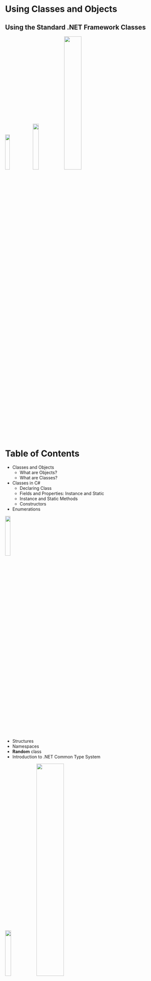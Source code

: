 <!-- section start -->
<!-- attr: { id:'', class:'slide-title', showInPresentation:'True', hasScriptWrapper:'True', style:'' } -->
# Using Classes and Objects
## Using the Standard .NET Framework Classes
<img class="slide-image" src="\imgs\pic00.png" style="top:53.40%; left:52.19%; width:17.08%; z-index:-1" />
<img class="slide-image" src="\imgs\pic01.png" style="top:5.92%; left:84.74%; width:19.55%; z-index:-1" />
<img class="slide-image" src="\imgs\pic02.png" style="top:50.50%; left:74.85%; width:33.33%; z-index:-1" />
<div class="signature">
	<p class="signature-course"></p>
	<p class="signature-initiative"></p>
	<a href="" class="signature-link"></a>
</div>




<!-- section start -->
<!-- attr: { id:'', class:'', showInPresentation:'True', hasScriptWrapper:'True', style:'' } -->
# Table of Contents
- Classes and Objects
  - What are Objects?
  - What are Classes?
- Classes in C#
  - Declaring Class
  - Fields and Properties: Instance and Static
  - Instance and Static Methods
  - Constructors
- Enumerations
<img class="slide-image" src="\imgs\pic03.png" style="top:13.22%; left:85.50%; width:18.18%; z-index:-1" />


<!-- attr: { id:'', class:'', showInPresentation:'True', hasScriptWrapper:'True', style:'' } -->
<!-- # Table of Contents -->
- Structures
- Namespaces
- **Random** class
- Introduction to .NET Common Type System
<img class="slide-image" src="\imgs\pic04.png" style="top:14.99%; left:82.34%; width:19.50%; z-index:-1" />
<img class="slide-image" src="\imgs\pic05.png" style="top:48.48%; left:58.38%; width:42.08%; z-index:-1" />




<!-- section start -->
<!-- attr: { id:'', class:'slide-section', showInPresentation:'True', hasScriptWrapper:'True', style:'' } -->
# Classes and Objects
## Modeling Real-world Entities with Objects
<img class="slide-image" src="\imgs\pic06.png" style="top:35.59%; left:28.07%; width:52.89%; z-index:-1" />


<!-- attr: { id:'', class:'', showInPresentation:'True', hasScriptWrapper:'False', style:'' } -->
# What are Objects?
- Software objects model real-world objects or abstract concepts
  - _Examples_:
    - bank, account, customer, dog, bicycle, queue
- Real-world objects have **states** and **behaviors**
  - Account' states:
    - holder, balance, type
  - Account' behaviors:
    - withdraw, deposit, suspend


<!-- attr: { id:'', class:'', showInPresentation:'True', hasScriptWrapper:'True', style:'' } -->
<!-- # What are Objects? -->
- How do software objects implement real-world objects?
  - Use variables/data to implement states
  - Use methods/functions to implement behaviors
- An object is a software bundle of variables and related methods
<img class="slide-image" src="\imgs\pic07.png" style="top:49.37%; left:60.82%; width:41.43%; z-index:-1" />


<!-- attr: { id:'', class:'', showInPresentation:'True', hasScriptWrapper:'False', style:'' } -->
# Objects Represent
- Things from the real world
    - **&#10004;** checks
    - **&#10004;** people
    - **&#10004;** shopping list
- Things from the computer world
    - **&#10004;** numbers
    - **&#10004;** characters
    - **&#10004;** queues
    - **&#10004;** arrays



<!-- attr: { id:'', class:'', showInPresentation:'True', hasScriptWrapper:'False', style:'' } -->
# What is a Class?
- The formal definition of **class**:
- Definition by Google

    - **Classes** act as templates from which an instance of an object is created at run time. Classes define the properties of the object and the methods used to control the object's behavior.


<!-- attr: { id:'', class:'', showInPresentation:'True', hasScriptWrapper:'False', style:'' } -->
# Classes
- Classes provide the structure for objects
  - Define their prototype, act as template
- Classes define:
  - Set of **attributes**
    - Represented by variables and properties
    - Hold their **state**
  - Set of actions (**behavior**)
    - Represented by methods
- A class defines the methods and types of data associated with an object


<!-- attr: { id:'', class:'', showInPresentation:'True', hasScriptWrapper:'True', style:'' } -->
# Classes – _Example_

```cs
Account
```


```cs
+Owner: Person
+Ammount: double
```


```cs
+Suspend()
+Deposit(sum:double)
+Withdraw(sum:double)
```

<div class="fragment balloon" style="top:15%; left:37.97%; width:23.80%">Class Name</div>
<div class="fragment balloon" style="top:25%; left:37.97%; width:25.03%">Attributes</div>
<div class="fragment balloon" style="top:32%; left:37.97%; width:25.03%">(Properties and Fields)</div>
<div class="fragment balloon" style="top:45%; left:37.97%; width:24.85%">Operations</div>
<div class="fragment balloon" style="top:52%; left:37.97%; width:24.85%">(Methods)</div>


<!-- attr: { id:'', class:'', showInPresentation:'True', hasScriptWrapper:'False', style:'' } -->
# Objects
- An **object** is a concrete **instance** of a particular class
- Creating an object from a class is called **instantiation**
- Objects have state
  - Set of values associated to their attributes
- _Example_:
  - Class: Account
  - Objects: Ivan's account, Peter's account


<!-- attr: { id:'', class:'', showInPresentation:'True', hasScriptWrapper:'True', style:'font-size: 40px;' } -->
# Objects – _Example_

- Class

```cs
Account

+Owner: Person
+Ammount: double

+Suspend()
+Deposit(sum:double)
+Withdraw(sum:double)
```

<div class="fragment balloon" style="top:25%; left:45%; width:14.10%">Class</div>

```cs
ivanAccount

+Owner="Ivan Kolev"
+Ammount=5000.0
```


```cs
peterAccount

+Owner="Peter Kirov"
+Ammount=1825.33
```


<div class="fragment balloon" style="top:60%; left:45%; width:14.10%">Object</div>
<div class="fragment balloon" style="top:80%; left:45%; width:14.10%">Object</div>




<!-- section start -->
<!-- attr: { id:'', class:'slide-section', showInPresentation:'True', hasScriptWrapper:'True', style:'' } -->
# Classes in C#
<img class="slide-image" src="\imgs\pic08.png" style="top:48.93%; left:78.60%; width:25.21%; z-index:-1" />
<img class="slide-image" src="\imgs\pic09.png" style="top:49.37%; left:8.42%; width:50.15%; z-index:-1" />


<!-- attr: { id:'', class:'', showInPresentation:'True', hasScriptWrapper:'True', style:'' } -->
# Classes in C#
- Classes – basic units that compose programs
- Implementation is **encapsulated** (hidden)
- Classes in C# can contain:
  - Fields (member variables)
  - Properties
  - Methods
  - Constructors
  - Inner types
  - Etc. (events, indexers, operators, …)
<img class="slide-image" src="\imgs\pic10.png" style="top:32.29%; left:77.66%; width:24.35%; z-index:-1" />


<!-- attr: { id:'', class:'', showInPresentation:'True', hasScriptWrapper:'True', style:'' } -->
# Classes in C# – _Examples_
- _Example_ of classes (structures):
  - **System.Console**
  - **System.String** (**string** in C#)
  - **System.Int32** (**int** in C#)
  - **System.Array**
  - **System.Math**
  - **System.Random**
  - **System.DateTime**
  - **System.Collections.Generics.List<T>**
<img class="slide-image" src="\imgs\pic11.png" style="top:40.55%; left:71.48%; width:27.86%; z-index:-1" />


<!-- attr: { id:'', class:'', showInPresentation:'True', hasScriptWrapper:'False', style:'' } -->
# Declaring Objects
- An instance of a class or structure can be defined like any other variable:

```cs
using System;
...
// Define two variables of type DateTime
DateTime today;
DateTime halloween;
```

- Instances cannot be used if they are not initialized

```cs
// Declare and initialize a structure instance
DateTime today = DateTime.Now;
```


<!-- section start -->
<!-- attr: { id:'', class:'slide-section', showInPresentation:'True', hasScriptWrapper:'True', style:'' } -->
# Fields and Properties
## Accessing Fields and Properties
<img class="slide-image" src="\imgs\pic12.png" style="top:52%; left:29.01%; width:48.54%; z-index:-1" />


<!-- attr: { id:'', class:'', showInPresentation:'True', hasScriptWrapper:'True', style:'' } -->
# Fields
- **Fields** are data members of a class
  - Can be variables and constants (read-only)
- Accessing a field doesn’t invoke any actions of the object
  - Just accesses its value
- _Example_:
  - **String.Empty** (the **""** string)
<img class="slide-image" src="\imgs\pic13.png" style="top:51.13%; left:81.40%; width:23.80%; z-index:-1" />


<!-- attr: { id:'', class:'', showInPresentation:'True', hasScriptWrapper:'True', style:'' } -->
# Accessing Fields
- **Constant fields** can be only read
- **Variable fields** can be read and modified
- Usually properties are used instead of directly accessing variable fields
- _Examples_:

```cs
// Accessing read-only field
String empty = String.Empty;

// Accessing constant field
int maxInt = Int32.MaxValue;
```

<img class="slide-image" src="\imgs\pic14.png" style="top:49.60%; left:84.21%; width:17.88%; z-index:-1" />


<!-- attr: { id:'', class:'', showInPresentation:'True', hasScriptWrapper:'True', style:'' } -->
# Properties
- **Properties** look like fields
  - Have name and type
  - Can contain code, executed when accessed
- Usually used as wrappers
  - To control the access to the data fields
  - Can contain more complex logic
- Can have two components called **accessors**
  - **get** for reading their value
  - **set** for changing their value
<img class="slide-image" src="\imgs\pic15.png" style="top:60.83%; left:86.39%; width:18.66%; z-index:-1" />


<!-- attr: { id:'', class:'', showInPresentation:'True', hasScriptWrapper:'True', style:'' } -->
<!-- # Properties -->
- According to the implemented accessors properties can be:
  - Read-only (**get** accessor only)
  - Read and write (both **get** and **set** accessors)
  - Write-only (**set** accessor only)
- _Example_ of read-only property:
  - **String.Length**
- _Example_ of read-write property:
  - **Console.BackgroundColor**
<img class="slide-image" src="\imgs\pic16.png" style="top:48.39%; left:86.08%; width:17.96%; z-index:-1" />


<!-- attr: { id:'', class:'', showInPresentation:'True', hasScriptWrapper:'False', style:'' } -->
# Accessing Properties and Fields – _Example_

```cs
using System;
...
DateTime christmas = new DateTime(2009, 12, 25);
int day = christmas.Day;
int month = christmas.Month;
int year = christmas.Year;
Console.WriteLine(
  "Christmas day: {0}, month: {1}, year: {2}",
  day, month, year);
Console.WriteLine(
  "Day of year: {0}", christmas.DayOfYear);
Console.WriteLine("Is {0} leap year: {1}",
  year, DateTime.IsLeapYear(year));
```



<!-- attr: { id:'', class:'slide-section demo', showInPresentation:'True', hasScriptWrapper:'True', style:'' } -->
# Accessing Properties and Fields
<img class="slide-image" src="\imgs\pic17.png" style="top:40%; left:65%; width:35%; z-index:-1" />




<!-- section start -->
<!-- attr: { id:'', class:'slide-section', showInPresentation:'True', hasScriptWrapper:'True', style:'' } -->
# Instance and Static Members
## Accessing Object and Class Members
<img class="slide-image" src="\imgs\pic18.png" style="top:62%; left:38%; width:25%; z-index:-1" />


<!-- attr: { id:'', class:'', showInPresentation:'True', hasScriptWrapper:'False', style:'' } -->
# Instance and Static Members
- Fields, properties and methods can be:
  - **Instance** (or object members)
  - **Static** (or class members)
- Instance members are specific for each object
  - _Example_: different dogs have different name
- Static members are common for all instances of a class
  - _Example_: **DateTime.MinValue** is shared between all instances of **DateTime**


<!-- attr: { id:'', class:'', showInPresentation:'True', hasScriptWrapper:'False', style:'' } -->
# Accessing Members – Syntax
- Accessing instance members
  - The name of the **instance**, followed by the name of the member (field or property), separated by dot ("**.**")

  ```cs
  <instance_name>.<member_name>
  ```

- Accessing static members
  - The name of the **class**, followed by the name of the member

```cs
<class_name>.<member_name>
```



<!-- attr: { id:'', class:'', showInPresentation:'True', hasScriptWrapper:'False', style:'' } -->
# Instance and Static Members – _Examples_
- _Example_ of instance member
  - **String.Length**
    - Each string object has a different length
    - E.g. **"I like C#".Length** &rarr; 9
- _Example_ of static member
  - **Console.ReadLine()**
    - The console is only one (global for the program)
    - Reading from the console does not require to create an instance of it




<!-- section start -->
<!-- attr: { id:'', class:'slide-section', showInPresentation:'True', hasScriptWrapper:'True', style:'' } -->
# Methods
## Calling Instance and Static Methods
<img class="slide-image" src="\imgs\pic19.png" style="top:52%; left:5.61%; width:22.92%; z-index:-1" />
<img class="slide-image" src="\imgs\pic20.png" style="top:52%; left:34.62%; width:39.72%; z-index:-1" />
<img class="slide-image" src="\imgs\pic21.png" style="top:52%; left:81.45%; width:22.92%; z-index:-1" />


<!-- attr: { id:'', class:'', showInPresentation:'True', hasScriptWrapper:'True', style:'' } -->
# Methods
- Methods manipulate the data of the object to which they belong or perform other tasks
- _Examples_:
  - **Console.WriteLine(…)**
  - **Console.ReadLine()**
  - **String.Substring(index, length)**
  - **Array.GetLength(index)**
  - **List<T>.Add(item)**
  - **DateTime.AddDays(count)**
<img class="slide-image" src="\imgs\pic22.png" style="top:55.54%; left:87.95%; width:17.41%; z-index:-1" />


<!-- attr: { id:'', class:'', showInPresentation:'True', hasScriptWrapper:'False', style:'' } -->
# Instance Methods
- **Instance methods** manipulate the data of a specified object or perform any other tasks
  - If a value is returned, it depends on the particular class instance
- Syntax:
  - The name of the instance, followed by the name of the method, separated by dot

```cs
<object_name>.<method_name>(<parameters>)
```



<!-- attr: { id:'', class:'', showInPresentation:'True', hasScriptWrapper:'False', style:'' } -->
# Calling Instance Methods –  _Examples_
- Calling instance methods of **String**:

```cs
String sampleLower = new String('a', 5);
String sampleUpper = sampleLower.ToUpper();

Console.WriteLine(sampleLower); // aaaaa
Console.WriteLine(sampleUpper); // AAAAA
```

- Calling instance methods of **DateTime**:

```cs
DateTime now = DateTime.Now;
DateTime later = now.AddHours(8);

Console.WriteLine("Now: {0}", now);
Console.WriteLine("8 hours later: {0}", later);
```



<!-- attr: { id:'', class:'slide-section demo', showInPresentation:'True', hasScriptWrapper:'True', style:'' } -->
# Calling Instance Methods
## [Demo]()
<img class="slide-image" src="\imgs\pic23.png" style="top:44.96%; left:58.01%; width:38.57%; z-index:-1" />
<img class="slide-image" src="\imgs\pic24.png" style="top:46.36%; left:14.74%; width:22.26%; z-index:-1" />


<!-- attr: { id:'', class:'', showInPresentation:'True', hasScriptWrapper:'False', style:'' } -->
# Static Methods
- **Static methods** are common for all instances of a class (shared between all instances)
  - Returned value depends only on the passed parameters
  - No particular class instance is available
- Syntax:
  - The name of the class, followed by the name of the method, separated by dot

```cs
<class_name>.<method_name>(<parameters>)
```



<!-- attr: { id:'', class:'', showInPresentation:'True', hasScriptWrapper:'True', style:'' } -->
# Calling Static Methods – _Examples_

```cs
using System;

double radius = 2.9;
double area = Math.PI * Math.Pow(radius, 2);
Console.WriteLine("Area: {0}", area);
// Area: 26,4207942166902

double precise = 8.7654321;
double round3 = Math.Round(precise, 3);
double round1 = Math.Round(precise, 1);
Console.WriteLine(
    "{0}; {1}; {2}", precise, round3, round1);
// 8,7654321; 8,765; 8,8
```

<div class="fragment balloon" style="top:33%; left:26%; width:18.51%">Constant field</div>
<div class="fragment balloon" style="top:33%; left:51%; width:18.51%">Static method</div>
<div class="fragment balloon" style="top:54.23%; left:30%; width:15.87%">Static method</div>
<div class="fragment balloon" style="top:66%; left:32%; width:15.87%">Static method</div>


<!-- attr: { id:'', class:'slide-section demo', showInPresentation:'True', hasScriptWrapper:'True', style:'' } -->
# Calling Static Methods
## [Demo]()

<!-- attr: { id:'', class:'', showInPresentation:'True', hasScriptWrapper:'False', style:'' } -->
# Constructors
- **Constructors** are special methods used to assign initial values of the fields in an object
  - Executed when an object of a given type is being created
  - Have the same name as the class that holds them
  - Do not return a value
- A class may have several constructors with different set of parameters


<!-- attr: { id:'', class:'', showInPresentation:'True', hasScriptWrapper:'False', style:'' } -->
<!-- # Constructors -->
- Constructor is invoked by the **new** operator

```cs
<instance_name> = new <class_name>(<parameters>)
```

- _Examples_:

```cs
String s = new String(new char[]{'a','b','c'});
```




```cs
String s = new String('*', 5); // s = "*****"
```


```cs
DateTime dt = new DateTime(2009, 12, 30);
```


```cs
DateTime dt = new DateTime(2009, 12, 30, 12, 33, 59);
```


```cs
Int32 value = new Int32();
```



<!-- attr: { id:'', class:'', showInPresentation:'True', hasScriptWrapper:'True', style:'' } -->
# Parameterless Constructors
- The constructor without parameters is called **default**(**parameterless**) constructor
- _Example_:
  - Creating an object for generating random numbers with a default seed

```cs
using System;
...
Random randomGenerator = new Random();
```

<div class="fragment balloon" style="top:72%; left:7.93%; width:68.76%">The class **System.Random** provides generation of pseudo-random numbers</div>
<div class="fragment balloon" style="top:56%; left:55%; width:29.09%">Parameterless constructor call</div>


<!-- attr: { id:'', class:'', showInPresentation:'True', hasScriptWrapper:'False', style:'' } -->
# Constructor with Parameters
- _Example_
  - Creating objects for generating random values with specified initial seeds

```cs
using System;
...
Random randomGenerator1 = new Random(123);
Console.WriteLine(randomGenerator1.Next());
// 2114319875

Random randomGenerator2 = new Random(456);
Console.WriteLine(randomGenerator2.Next(50));
// 47
```



<!-- attr: { id:'', class:'slide-section demo', showInPresentation:'True', hasScriptWrapper:'True', style:'' } -->
# Generating Random Numbers
## [Demo]()

<!-- attr: { id:'', class:'', showInPresentation:'True', hasScriptWrapper:'False', style:'' } -->
# More Constructor _Examples_
- Creating a **DateTime** object for a specified date and time

```cs
using System;

DateTime halloween = new DateTime(2009, 10, 31);
Console.WriteLine(halloween);

DateTime julyMorning =
  new DateTime(2009, 7, 1, 5, 52, 0);
Console.WriteLine(julyMorning);
```

- Different constructors are called depending on the different sets of parameters

<!-- attr: { id:'', class:'slide-section demo', showInPresentation:'True', hasScriptWrapper:'True', style:'' } -->
# Creating DateTime Objects
## [Demo]()
<img class="slide-image" src="\imgs\pic27.png" style="top:41.43%; left:2%; width:40%; z-index:-1" />


<!-- section start -->
<!-- attr: { id:'', class:'slide-section', showInPresentation:'True', hasScriptWrapper:'True', style:'' } -->
# Enumerations
## Types Limited to a Predefined Set of Values
<img class="slide-image" src="\imgs\pic28.png" style="top:52%; left:32%; width:35%; z-index:-1" />


<!-- attr: { id:'', class:'', showInPresentation:'True', hasScriptWrapper:'False', style:'' } -->
# Enumerations
- **Enumerations** in C# are types whose values are limited to a predefined set of values
  - E.g. the days of week
  - Declared by the keyword **enum** in C#
  - Hold values from a predefined set

```cs
public enum Color { Red, Green, Blue, Black }
…
Color color = Color.Red;
Console.WriteLine(color); // Red
color = 5; // Compilation error!
```



<!-- attr: { id:'', class:'slide-section demo', showInPresentation:'True', hasScriptWrapper:'True', style:'' } -->
# Enumerations
## [Demo]()
<img class="slide-image" src="\imgs\pic29.png" style="top:40%; left:17%; width:26.45%; z-index:-1" />
<img class="slide-image" src="\imgs\pic30.png" style="top:40%; left:61.73%; width:21.17%; z-index:-1" />


<!-- attr: { id:'', class:'slide-section', showInPresentation:'True', hasScriptWrapper:'True', style:'' } -->
# Structures
## What are Structures? When to Use Them?

<!-- attr: { id:'', class:'', showInPresentation:'True', hasScriptWrapper:'False', style:'' } -->
# Structures
- **Structures** in C# are similar to classes
  - Structures are **value types** (directly hold a value)
  - Classes are **reference types** (pointers)
- Structures are usually used for storing data structures, without any other functionality
- Structures can have fields, properties, etc.
  - Using methods is not recommended
- _Example_ of structure
  - **System.DateTime** – represents a date and time


<!-- attr: { id:'', class:'slide-section', showInPresentation:'True', hasScriptWrapper:'True', style:'' } -->
# Namespaces
## Organizing Classes Logically into Namespaces

<!-- attr: { id:'', class:'', showInPresentation:'True', hasScriptWrapper:'False', style:'' } -->
# What is a Namespace?
- **Namespaces** are used to organize the source code into more logical and manageable way
- Namespaces can contain
  - Definitions of classes, structures, interfaces and other types and other namespaces
- Namespaces can contain other namespaces
- For example:
  - **System** namespace contains **Data** namespace
  - The name of the nested namespace is **System.Data**


<!-- attr: { id:'', class:'', showInPresentation:'True', hasScriptWrapper:'False', style:'' } -->
# Full Class Names
- A full name of a class is the name of the class preceded by the name of its namespace

```cs
<namespace_name>.<class_name>
```

- _Example_:
  - **Array** class, defined in the **System** namespace
  - The full name of the class is **System.Array**





<!-- attr: { id:'', class:'', showInPresentation:'True', hasScriptWrapper:'False', style:'' } -->
# Including Namespaces
- The **using** directive in C#:

```cs
using <namespace_name>
```

- Allows using types in a namespace, without specifying their full name
- 	_Example_:

```cs
using System;
DateTime date;
```

- 	instead of

```cs
System.DateTime date;
```



<!-- attr: { id:'', class:'slide-section demo', showInPresentation:'True', hasScriptWrapper:'True', style:'' } -->
# The **Random** Class
## Password Generator Demo
<img class="slide-image" src="\imgs\pic34.png" style="top:39.71%; left:6.55%; width:33.50%; z-index:-1" />
<img class="slide-image" src="\imgs\pic36.png" style="top:47.40%; left:64.03%; width:22.92%; z-index:-1" />


<!-- attr: { id:'', class:'', showInPresentation:'True', hasScriptWrapper:'False', style:'' } -->
# The Random Class
- The **Random** class
  - Generates random integer numbers

```cs
Random rand = new Random();
for (int number = 1; number <= 6; number++)
{
   int randomNumber = rand.Next(49) + 1;
   Console.Write("{0} ", randomNumber);
}
```

- This generates 6 random int in range [1..49]
- Always use a single **Random** instance!
  - This will avoid abnormalities


<!-- attr: { id:'', class:'', showInPresentation:'True', hasScriptWrapper:'False', style:'' } -->
# Password Generator – _Example_
- Write a program to generate a random password between 8 and 15 characters
  - The password contains of at least two capital letters, two small letters, one digit and  three special characters
- Constructing the password generator class:
  - Start from an empty password
  - Place 2 random capital letters at random positions
  - Place 2 random small letters at random positions
  - Place 1 random digit at random positions
  - Place 3 special characters at random positions


<!-- attr: { id:'', class:'', showInPresentation:'True', hasScriptWrapper:'True', style:'' } -->
<!-- # Password Generator -->
- Now we have exactly 8 characters
  - To make the password length between 8 and 15 we add between 0 and 7 random characters
    - Capital / small letters / digits / special character
    - Inserts each of them at random position
<img class="slide-image" src="\imgs\pic38.png" style="top:51.94%; left:15.61%; width:32.08%; z-index:-1" />
<img class="slide-image" src="\imgs\pic39.png" style="top:48.55%; left:63.41%; width:36.14%; z-index:-1" />


<!-- attr: { id:'', class:'', showInPresentation:'True', hasScriptWrapper:'False', style:'' } -->
# Password Generator Class

```cs
class RandomPasswordGenerator
{
   private const string CapitalLetters=
    "ABCDEFGHIJKLMNOPQRSTUVWXYZ";
   private const string SmallLetters =
    "abcdefghijklmnopqrstuvwxyz";
   private const string Digits = "0123456789";
   private const string SpecialChars =
    "~!@#$%^&*()_+=**{}[]\\|':;.,/?<>";
   private const string AllChars =
    CapitalLetters + SmallLetters + Digits + SpecialChars;
  	 private static Random rnd = new Random();

 // the example continues…
```



<!-- attr: { id:'', class:'', showInPresentation:'True', hasScriptWrapper:'False', style:'font-size: 40px;' } -->
<!-- # Password Generator Class -->

```cs
static void Main()
{
   StringBuilder password = new StringBuilder();
   for (int i = 1; i <= 2; i++)
   {
      char capitalLetter = GenerateChar(CapitalLetters);
      InsertAtRandomPosition(password, capitalLetter);
   }
   for (int i = 1; i <= 2; i++)
   {
      char smallLetter = GenerateChar(SmallLetters);
      InsertAtRandomPosition(password, smallLetter);
   }
   char digit = GenerateChar(Digits);
   InsertAtRandomPosition(password, digit);
   for (int i = 1; i <= 3; i++)
   {
      char specialChar = GenerateChar(SpecialChars);
      InsertAtRandomPosition(password, specialChar);
   } 
// the example continues…
```



<!-- attr: { id:'', class:'', showInPresentation:'True', hasScriptWrapper:'False', style:'font-size: 40px;' } -->
<!-- # Password Generator Class -->

```cs
   int count = rnd.Next(8);
   for (int i = 1; i <= count; i++)
   {
      char specialChar = GenerateChar(AllChars);
      InsertAtRandomPosition(password, specialChar);
   } 
   Console.WriteLine(password);
}
private static void InsertAtRandomPosition(
   StringBuilder password, char character)
{
   int randomPosition = rnd.Next(password.Length + 1);
   password.Insert(randomPosition, character);
}
private static char GenerateChar(string availableChars)
{
   int randomIndex = rnd.Next(availableChars.Length);
   char randomChar = availableChars[randomIndex];
   return randomChar;
}
```

<!-- section start -->
<!-- attr: { id:'', class:'slide-section', showInPresentation:'True', hasScriptWrapper:'True', style:'' } -->
# .NET Common Type System
## Brief Introduction
<img class="slide-image" src="\imgs\pic40.png" style="top:52%; left:14.83%; width:76.91%; z-index:-1" />


<!-- attr: { id:'', class:'', showInPresentation:'True', hasScriptWrapper:'False', style:'' } -->
<!-- # Common Type System (C -->
- **CTS** defines all **data** **types** supported in .NET Framework
  - Primitive types (e.g. **int**, **float**, **object**)
  - Classes (e.g. **String**, **Console**, **Array**)
  - Structures (e.g. **DateTime**)
  - Arrays (e.g. **int[]**, **string[,]**)
  - Etc.
- Object-oriented by design


<!-- attr: { id:'', class:'', showInPresentation:'True', hasScriptWrapper:'False', style:'font-size: 40px;' } -->
# CTS and Different Languages
- CTS is common for all .NET languages
  - C#, VB.NET, J#, JScript.NET, ...
- CTS type mappings:

| CTS Type       | C# Type | VB.NET Type |
|:---------------|:--------|:------------|
| System.Int32   | int     | Integer     |
| System.Single  | float   | Single      |
| System.Boolean | bool    | Boolean     |
| System.String  | string  | String      |
| System.Object  | object  | Object      |



<!-- attr: { id:'', class:'', showInPresentation:'True', hasScriptWrapper:'False', style:'' } -->
# System.Object: CTS Base Type
- **System.Object** (**object** in C#) is a base type for all other types in CTS
  - Can hold values of any other type:

  ```cs
  string s = "test";
  object obj = s;
  ```

- All .NET types derive common methods from **System.Object**, e.g. **ToString()**

```cs
DateTime now = DateTime.Now;
string nowInWords = now.ToString();
Console.WriteLine(nowInWords);
```



<!-- attr: { id:'', class:'', showInPresentation:'True', hasScriptWrapper:'False', style:'font-size: 40px;' } -->
# Value and Reference Types
- In CTS there are two categories of types
  - **Value** **types**
  - **Reference types**
- Placed in different areas of memory
  - Value types live in the **execution stack***
    - Freed when become out of scope
  - Reference types live in the **managed heap**(dynamic memory)
    - Freed by the **garbage collector**
- ***_Note_: this does not mean that value types, which are part of reference types live on the stack. E.g., integers in a List&lt;int&gt; do not live on the stack**


<!-- attr: { id:'', class:'', showInPresentation:'True', hasScriptWrapper:'False', style:'' } -->
# Value and Reference Types – _Examples_
- **Value types**
  - Most of the primitive types
  - Structures
  - _Examples_: **int**, **float**, **bool**, **DateTime**
- **Reference types**
  - Classes and interfaces
  - Strings
  - Arrays
  - _Examples_: **string**, **Random**, **object**, **int[]**


<!-- attr: { id:'', class:'', showInPresentation:'True', hasScriptWrapper:'False', style:'' } -->
# Value and Reference Types

```cs
int intNum = 5;
DateTime date = DateTime.Now;
int[] intArr = new int[] {5, 6, 7};
string str = "telerik";
```
<img class="slide-image" src="\imgs\values.png" style="top:35%; left:14.83%; width:76.91%; z-index:-1" />



<!-- attr: { id:'', class:'', showInPresentation:'True', hasScriptWrapper:'True', style:'' } -->
# Summary
- Classes provide the structure for objects
- Objects are particular instances of classes
- Classes have different members
  - Methods, fields, properties, etc.
  - Instance and static members
  - Members can be accessed
  - Methods can be called
- Structures are used for storing data
- Namespaces group related classes
<img class="slide-image" src="\imgs\pic41.png" style="top:29.97%; left:83.27%; width:21.16%; z-index:-1" />


<!-- attr: { id:'', class:'', showInPresentation:'True', hasScriptWrapper:'True', style:'' } -->
<!-- # Summary -->
- Namespaces help organizing the classes
- Common Type System (CTS) defines the types for all .NET languages
  - Values types
  - Reference types
<img class="slide-image" src="\imgs\pic42.png" style="top:34.38%; left:79.53%; width:25.02%; z-index:-1" />


<!-- attr: { id:'', class:'slide-section', showInPresentation:'True', hasScriptWrapper:'True', style:'' } -->
<!-- # Using Classes and Objects
## Questions?-->


<!-- attr: { id:'', class:'', showInPresentation:'True', hasScriptWrapper:'True', style:'' } -->
# Free Trainings @ Telerik Academy
- “C# Programming @ Telerik Academy
    - [csharpfundamentals.telerik.com](csharpfundamentals.telerik.com)
  - Telerik Software Academy
    - [academy.telerik.com](academy.telerik.com)
  - Telerik Academy @ Facebook
    - [facebook.com/TelerikAcademy](facebook.com/TelerikAcademy)
  - Telerik Software Academy Forums
    - forums.academy.telerik.com
<img class="slide-image" src="\imgs\pic43.png" style="top:60.37%; left:92.39%; width:13.45%; z-index:-1" />
<img class="slide-image" src="\imgs\pic44.png" style="top:30.85%; left:68.14%; width:36.30%; z-index:-1" />
<img class="slide-image" src="\imgs\pic45.png" style="top:46.32%; left:95.14%; width:10.85%; z-index:-1" />
<img class="slide-image" src="\imgs\pic46.png" style="top:13.00%; left:92.85%; width:13.01%; z-index:-1" />
